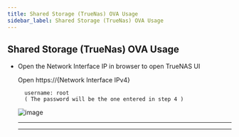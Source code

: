 ```yaml
---
title: Shared Storage (TrueNas) OVA Usage
sidebar_label: Shared Storage (TrueNas) OVA Usage
---
```

## Shared Storage (TrueNas) OVA Usage

* Open the Network Interface IP in browser to open TrueNAS UI


     Open https://{Network Interface IPv4}
        
        username: root
        ( The password will be the one entered in step 4 )
        
   ![image](https://user-images.githubusercontent.com/64204445/101631967-35881100-3a4b-11eb-81f6-90304c9ecc78.png)

   ---
   ---
